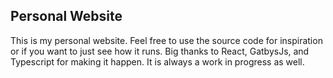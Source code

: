 ## Personal Website 

This is my personal website. Feel free to use the source code for inspiration or if you want to just see how it runs. Big thanks to React, GatbysJs, and Typescript for making it happen. It is always a work in progress as well. 

